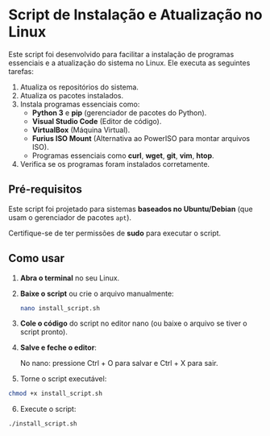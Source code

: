 # Script de Instalação e Atualização no Linux

Este script foi desenvolvido para facilitar a instalação de programas essenciais e a atualização do sistema no Linux. Ele executa as seguintes tarefas:

1. Atualiza os repositórios do sistema.
2. Atualiza os pacotes instalados.
3. Instala programas essenciais como:
   - **Python 3** e **pip** (gerenciador de pacotes do Python).
   - **Visual Studio Code** (Editor de código).
   - **VirtualBox** (Máquina Virtual).
   - **Furius ISO Mount** (Alternativa ao PowerISO para montar arquivos ISO).
   - Programas essenciais como **curl**, **wget**, **git**, **vim**, **htop**.
4. Verifica se os programas foram instalados corretamente.

## Pré-requisitos

Este script foi projetado para sistemas **baseados no Ubuntu/Debian** (que usam o gerenciador de pacotes `apt`).

Certifique-se de ter permissões de **sudo** para executar o script.

## Como usar

1. **Abra o terminal** no seu Linux.
   
2. **Baixe o script** ou crie o arquivo manualmente:
   ```bash
   nano install_script.sh
3. **Cole o código** do script no editor nano (ou baixe o arquivo se tiver o script pronto).

4. **Salve e feche o editor**:

    No nano: pressione Ctrl + O para salvar e Ctrl + X para sair.

5. Torne o script executável:
```bash
chmod +x install_script.sh
```

6. Execute o script:
```bash
./install_script.sh
```
